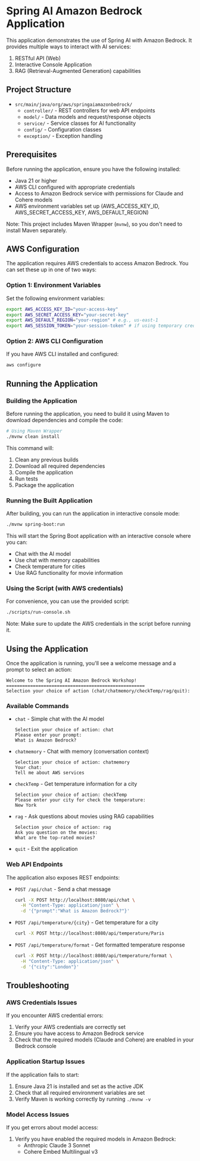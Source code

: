 # Spring AI Amazon Bedrock Application

This application demonstrates the use of Spring AI with Amazon Bedrock. It provides multiple ways to interact with AI services:

1. RESTful API (Web)
2. Interactive Console Application
3. RAG (Retrieval-Augmented Generation) capabilities

## Project Structure

- `src/main/java/org/aws/springaiamazonbedrock/`
  - `controller/` - REST controllers for web API endpoints
  - `model/` - Data models and request/response objects
  - `service/` - Service classes for AI functionality
  - `config/` - Configuration classes
  - `exception/` - Exception handling

## Prerequisites

Before running the application, ensure you have the following installed:
- Java 21 or higher
- AWS CLI configured with appropriate credentials
- Access to Amazon Bedrock service with permissions for Claude and Cohere models
- AWS environment variables set up (AWS_ACCESS_KEY_ID, AWS_SECRET_ACCESS_KEY, AWS_DEFAULT_REGION)

Note: This project includes Maven Wrapper (`mvnw`), so you don't need to install Maven separately.

## AWS Configuration

The application requires AWS credentials to access Amazon Bedrock. You can set these up in one of two ways:

### Option 1: Environment Variables

Set the following environment variables:

```bash
export AWS_ACCESS_KEY_ID="your-access-key"
export AWS_SECRET_ACCESS_KEY="your-secret-key"
export AWS_DEFAULT_REGION="your-region" # e.g., us-east-1
export AWS_SESSION_TOKEN="your-session-token" # if using temporary credentials
```

### Option 2: AWS CLI Configuration

If you have AWS CLI installed and configured:

```bash
aws configure
```

## Running the Application

### Building the Application

Before running the application, you need to build it using Maven to download dependencies and compile the code:

```bash
# Using Maven Wrapper
./mvnw clean install
```

This command will:
1. Clean any previous builds
2. Download all required dependencies
3. Compile the application
4. Run tests
5. Package the application

### Running the Built Application

After building, you can run the application in interactive console mode:

```bash
./mvnw spring-boot:run
```

This will start the Spring Boot application with an interactive console where you can:
- Chat with the AI model
- Use chat with memory capabilities
- Check temperature for cities
- Use RAG functionality for movie information

### Using the Script (with AWS credentials)

For convenience, you can use the provided script:

```bash
./scripts/run-console.sh
```

Note: Make sure to update the AWS credentials in the script before running it.

## Using the Application

Once the application is running, you'll see a welcome message and a prompt to select an action:

```
Welcome to the Spring AI Amazon Bedrock Workshop!
====================================================
Selection your choice of action (chat/chatmemory/checkTemp/rag/quit):
```

### Available Commands

- `chat` - Simple chat with the AI model
  ```
  Selection your choice of action: chat
  Please enter your prompt:
  What is Amazon Bedrock?
  ```

- `chatmemory` - Chat with memory (conversation context)
  ```
  Selection your choice of action: chatmemory
  Your chat:
  Tell me about AWS services
  ```

- `checkTemp` - Get temperature information for a city
  ```
  Selection your choice of action: checkTemp
  Please enter your city for check the temperature:
  New York
  ```

- `rag` - Ask questions about movies using RAG capabilities
  ```
  Selection your choice of action: rag
  Ask you question on the movies:
  What are the top-rated movies?
  ```

- `quit` - Exit the application

### Web API Endpoints

The application also exposes REST endpoints:

- `POST /api/chat` - Send a chat message
  ```bash
  curl -X POST http://localhost:8080/api/chat \
    -H "Content-Type: application/json" \
    -d '{"prompt":"What is Amazon Bedrock?"}'
  ```

- `POST /api/temperature/{city}` - Get temperature for a city
  ```bash
  curl -X POST http://localhost:8080/api/temperature/Paris
  ```

- `POST /api/temperature/format` - Get formatted temperature response
  ```bash
  curl -X POST http://localhost:8080/api/temperature/format \
    -H "Content-Type: application/json" \
    -d '{"city":"London"}'
  ```

## Troubleshooting

### AWS Credentials Issues

If you encounter AWS credential errors:

1. Verify your AWS credentials are correctly set
2. Ensure you have access to Amazon Bedrock service
3. Check that the required models (Claude and Cohere) are enabled in your Bedrock console

### Application Startup Issues

If the application fails to start:

1. Ensure Java 21 is installed and set as the active JDK
2. Check that all required environment variables are set
3. Verify Maven is working correctly by running `./mvnw -v`

### Model Access Issues

If you get errors about model access:

1. Verify you have enabled the required models in Amazon Bedrock:
   - Anthropic Claude 3 Sonnet
   - Cohere Embed Multilingual v3
